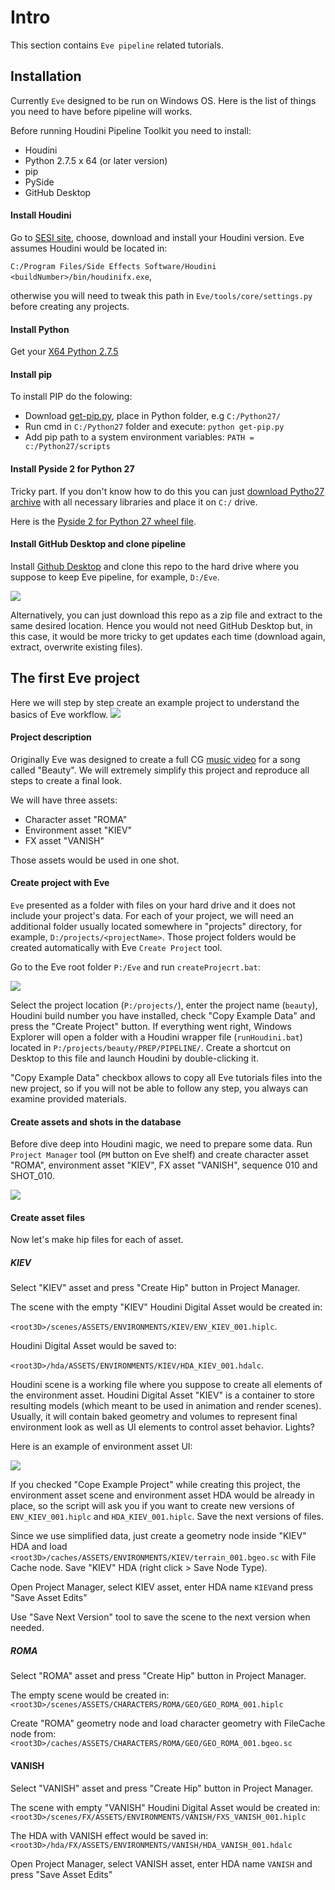 # Intro
This section contains `Eve pipeline` related tutorials.

## Installation
Currently `Eve` designed to be run on Windows OS. Here is the list of things you need to have before pipeline will works.

Before running Houdini Pipeline Toolkit you need to install:
- Houdini 
- Python 2.7.5 x 64 (or later version) 
- pip  
- PySide
- GitHub Desktop

#### Install Houdini
Go to [SESI site](https://www.sidefx.com/products/compare/), choose, download and install your Houdini version. Eve assumes Houdini would be located in:

`C:/Program Files/Side Effects Software/Houdini <buildNumber>/bin/houdinifx.exe`,  

otherwise you will need to tweak this path in `Eve/tools/core/settings.py` before creating any projects. 

#### Install Python
Get your [X64 Python 2.7.5](https://www.python.org/downloads/release/python-275/)

#### Install pip
To install PIP do the folowing:
* Download [get-pip.py](https://bootstrap.pypa.io/get-pip.py), place in Python folder, e.g `C:/Python27/` 
* Run cmd in `C:/Python27` folder and execute: `python get-pip.py`  
* Add pip path to a system environment variables: `PATH = c:/Python27/scripts`  

#### Install Pyside 2 for Python 27
Tricky part. If you don't know how to do this you can just [download Pytho27 archive](https://drive.google.com/file/d/1jC4x2-Dcf5saixe9Z5aBu-kIMMaGEmtJ/view?usp=sharing) with all necessary libraries and place it on  `C:/` drive. 

Here is the [Pyside 2 for Python 27 wheel file]().

#### Install GitHub Desktop and clone pipeline
Install [Github Desktop](https://electronjs.org/apps/github-desktop) and clone this repo to the hard drive where you suppose to keep Eve pipeline, for example, `D:/Eve`. 

[![](https://live.staticflickr.com/65535/48019681856_fd0a55facb_o.gif)](https://live.staticflickr.com/65535/48019681856_fd0a55facb_o.gif)

Alternatively, you can just download this repo as a zip file and extract to the same desired location. Hence you would not need GitHub Desktop but, in this case, it would be more tricky to get updates each time (download again, extract, overwrite existing files). 

 
## The first Eve project
Here we will step by step create an example project to understand the basics of Eve workflow. 
[![](https://live.staticflickr.com/65535/48087767582_928942e9c1_o.jpg)](https://live.staticflickr.com/65535/48087767582_928942e9c1_o.jpg)

#### Project description
Originally Eve was designed to create a full CG [music video](https://www.youtube.com/watch?v=NaXP6afe6R4) for a song called "Beauty". We will extremely simplify this project and reproduce all steps to create a final look. 

We will have three assets:
- Character asset "ROMA"
- Environment asset "KIEV"
- FX asset "VANISH"

Those assets would be used in one shot. 

#### Create project with Eve
`Eve` presented as a folder with files on your hard drive and it does not include your project's data. For each of your project, we will need an additional folder usually located somewhere in "projects" directory, for example, `D:/projects/<projectName>`. Those project folders would be created automatically with Eve `Create Project` tool.

Go to the Eve root folder `P:/Eve` and run `createProjecrt.bat`:

[![](https://live.staticflickr.com/65535/48019770601_10f9642217_o.gif)](https://live.staticflickr.com/65535/48019770601_10f9642217_o.gif)

Select the project location (`P:/projects/`), enter the project name (`beauty`), Houdini build number you have installed, check "Copy Example Data" and press the "Create Project" button. If everything went right, Windows Explorer will open a folder with a Houdini wrapper file (`runHoudini.bat`) located in `P:/projects/beauty/PREP/PIPELINE/`. Create a shortcut on Desktop to this file and launch Houdini by double-clicking it.

"Copy Example Data" checkbox allows to copy all Eve tutorials files into the new project, so if you will not be able to follow any step, you always can examine provided materials.

#### Create assets and shots in the database
Before dive deep into Houdini magic, we need to prepare some data. Run `Project Manager` tool (`PM` button on Eve shelf) and create character asset "ROMA", environment asset "KIEV", FX asset "VANISH", sequence 010 and SHOT_010.

[![](https://live.staticflickr.com/65535/48056687948_124c55d2fe_o.gif)](https://live.staticflickr.com/65535/48056687948_124c55d2fe_o.gif)

#### Create asset files
Now let's make hip files for each of asset.

##### KIEV
Select "KIEV" asset and press "Create Hip" button in Project Manager. 

The scene with the empty "KIEV" Houdini Digital Asset would be created in:

`<root3D>/scenes/ASSETS/ENVIRONMENTS/KIEV/ENV_KIEV_001.hiplc`. 

Houdini Digital Asset would be saved to:

`<root3D>/hda/ASSETS/ENVIRONMENTS/KIEV/HDA_KIEV_001.hdalc`. 

Houdini scene is a working file where you suppose to create all elements of the environment asset. Houdini Digital Asset "KIEV" is a container to store resulting models (which meant to be used in animation and render scenes). Usually, it will contain baked geometry and volumes to represent final environment look as well as UI elements to control asset behavior. Lights? 

Here is an example of environment asset UI:

[![](https://live.staticflickr.com/65535/48088489032_28baa44950_o.gif)](https://live.staticflickr.com/65535/48088489032_28baa44950_o.gif)

If you checked "Cope Example Project" while creating this project, the environment asset scene and environment asset HDA would be already in place, so the script will ask you if you want to create new versions of `ENV_KIEV_001.hiplc` and `HDA_KIEV_001.hiplc`. Save the next versions of files.

Since we use simplified data, just create a geometry node inside "KIEV" HDA and load `<root3D>/caches/ASSETS/ENVIRONMENTS/KIEV/terrain_001.bgeo.sc` with File Cache node. Save "KIEV" HDA (right click > Save Node Type). 

Open Project Manager, select KIEV asset, enter HDA name `KIEV`and press "Save Asset Edits"

Use "Save Next Version" tool to save the scene to the next version when needed.

##### ROMA
Select "ROMA" asset and press "Create Hip" button in Project Manager. 

The empty scene would be created in:
`<root3D>/scenes/ASSETS/CHARACTERS/ROMA/GEO/GEO_ROMA_001.hiplc`

Create "ROMA" geometry node and load character geometry with FileCache node from:
`<root3D>/caches/ASSETS/CHARACTERS/ROMA/GEO/GEO_ROMA_001.bgeo.sc`

#### VANISH
Select "VANISH" asset and press "Create Hip" button in Project Manager. 

The scene with empty "VANISH" Houdini Digital Asset would be created in:
`<root3D>/scenes/FX/ASSETS/ENVIRONMENTS/VANISH/FXS_VANISH_001.hiplc`

The HDA with VANISH effect would be saved in:
`<root3D>/hda/FX/ASSETS/ENVIRONMENTS/VANISH/HDA_VANISH_001.hdalc`

Open Project Manager, select VANISH asset, enter HDA name `VANISH` and press "Save Asset Edits"